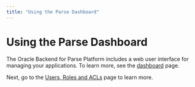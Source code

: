 ```yaml
---
title: "Using the Parse Dashboard"
---
```


# Using the Parse Dashboard

The Oracle Backend for Parse Platform includes a web user interface for managing your applications. To learn more, see
the [dashboard](../../dashboard) page.

Next, go to the [Users, Roles and ACLs](../getting-started/identity/) page to learn more.